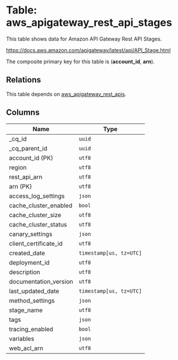 # Table: aws_apigateway_rest_api_stages

This table shows data for Amazon API Gateway Rest API Stages.

https://docs.aws.amazon.com/apigateway/latest/api/API_Stage.html

The composite primary key for this table is (**account_id**, **arn**).

## Relations

This table depends on [aws_apigateway_rest_apis](aws_apigateway_rest_apis.md).

## Columns

| Name          | Type          |
| ------------- | ------------- |
|_cq_id|`uuid`|
|_cq_parent_id|`uuid`|
|account_id (PK)|`utf8`|
|region|`utf8`|
|rest_api_arn|`utf8`|
|arn (PK)|`utf8`|
|access_log_settings|`json`|
|cache_cluster_enabled|`bool`|
|cache_cluster_size|`utf8`|
|cache_cluster_status|`utf8`|
|canary_settings|`json`|
|client_certificate_id|`utf8`|
|created_date|`timestamp[us, tz=UTC]`|
|deployment_id|`utf8`|
|description|`utf8`|
|documentation_version|`utf8`|
|last_updated_date|`timestamp[us, tz=UTC]`|
|method_settings|`json`|
|stage_name|`utf8`|
|tags|`json`|
|tracing_enabled|`bool`|
|variables|`json`|
|web_acl_arn|`utf8`|